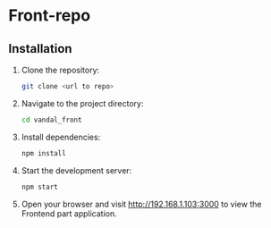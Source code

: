 # Front-repo

## Installation

1. Clone the repository:
   ```zsh
   git clone <url to repo>
2. Navigate to the project directory:
   ```zsh
   cd vandal_front
3. Install dependencies:
   ```zsh
   npm install
4. Start the development server:
   ```zsh
   npm start
6. Open your browser and visit http://192.168.1.103:3000 to view the Frontend part application.
